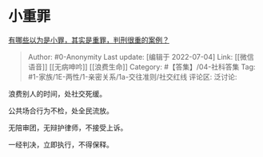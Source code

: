 # 小重罪
[有哪些以为是小罪，其实是重罪，判刑很重的案例？](https://www.zhihu.com/question/277996947/answer/624866466)

> Author: #0-Anonymity
> Last update: [编辑于 2022-07-04]
> Link: [[微信语音]] [[无病呻吟]] [[浪费生命]]
> Category: #【答集】/04-社科答集
> Tag: #1-家族/1E-两性/1-亲密关系/1a-交往准则/社交红线
> 评论区:
> 泛讨论:

浪费别人的时间，处社交死缓。

公共场合行为不检，处全民流放。

无陪审团，无辩护律师，不接受上诉。

一经判决，立即执行，不得保释。
